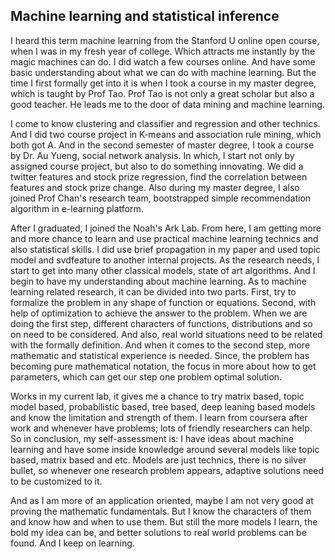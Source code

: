 ## Machine learning and statistical inference 

I heard this term machine learning from the Stanford U online open course, when I was in my fresh year of college. 
Which attracts me instantly by the magic machines can do.
I did watch a few courses online. And have some basic understanding about what we can do with machine learning.
But the time I first formally get into it is when I took a course in my master degree, which is taught by Prof Tao. 
Prof Tao is not only a great scholar but also a good teacher. 
He leads me to the door of data mining and machine learning.

I come to know clustering and classifier and regression and other technics. And I did two course project in K-means and association rule mining, which both got A.
And in the second semester of master degree, I took a course by Dr. Au Yueng, social network analysis.
In which, I start not only by assigned course project, but also to do something innovating. 
We did a twitter features and stock prize regression, find the correlation between features and stock prize change.
Also during my master degree, I also joined Prof Chan's research team, bootstrapped simple recommendation algorithm in e-learning platform.

After I graduated, I joined the Noah's Ark Lab. 
From here, I am getting more and more chance to learn and use practical machine learning technics and also statistical skills.
I did use brief propagation in my paper and used topic model and svdfeature to another internal projects.
As the research needs, I start to get into many other classical models, state of art algorithms.
And I begin to have my understanding about machine learning.
As to machine learning related research, it can be divided into two parts. 
First, try to formalize the problem in any shape of function or equations.
Second, with help of optimization to achieve the answer to the problem.
When we are doing the first step, different characters of functions, distributions and so on need to be considered.
And also, real world situations need to be related with the formally definition.
And when it comes to the second step, more mathematic and statistical experience is needed.
Since, the problem has becoming pure mathematical notation, the focus in more about how to get parameters, which can get our step one problem optimal solution.


Works in my current lab, it gives me a chance to try matrix based, topic model based, probabilistic based, tree based, deep leaning based models and know the limitation and strength of them. 
I learn from coursera after work and whenever have problems; lots of friendly researchers can help.
So in conclusion, my self-assessment is: I have ideas about machine learning and have some inside knowledge around several models like topic based, matrix based and etc.
Models are just technics, there is no silver bullet, so whenever one research problem appears, adaptive solutions need to be customized to it.

And as I am more of an application oriented, maybe I am not very good at proving the mathematic fundamentals. But I know the characters of them and know how and when to use them.
But still the more models I learn, the bold my idea can be, and better solutions to real world problems can be found. And I keep on learning.








